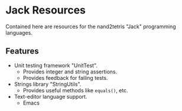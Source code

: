 Jack Resources
==============

Contained here are resources for the nand2tetris "Jack" programming languages.

Features
--------

- Unit testing framework "UnitTest".
    - Provides integer and string assertions.
    - Provides feedback for failing tests.
- Strings library "StringUtils".
    - Provides useful methods like `equals()`, etc.
- Text-editor language support.
    - Emacs
